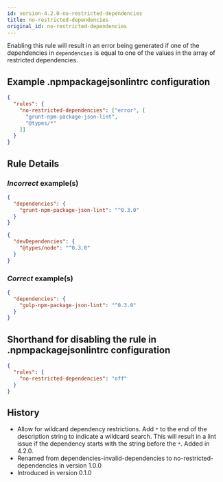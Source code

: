 ```yaml
---
id: version-4.2.0-no-restricted-dependencies
title: no-restricted-dependencies
original_id: no-restricted-dependencies
---
```


Enabling this rule will result in an error being generated if one of the dependencies in `dependencies` is equal to one of the values in the array of restricted dependencies.

## Example .npmpackagejsonlintrc configuration

```json
{
  "rules": {
    "no-restricted-dependencies": ["error", [
      "grunt-npm-package-json-lint",
      "@types/*"
    ]]
  }
}
```

## Rule Details

### *Incorrect* example(s)

```json
{
  "dependencies": {
    "grunt-npm-package-json-lint": "^0.3.0"
  }
}
```

```json
{
  "devDependencies": {
    "@types/node": "^0.3.0"
  }
}
```


### *Correct* example(s)

```json
{
  "dependencies": {
    "gulp-npm-package-json-lint": "^0.3.0"
  }
}
```

## Shorthand for disabling the rule in .npmpackagejsonlintrc configuration

```json
{
  "rules": {
    "no-restricted-dependencies": "off"
  }
}
```

## History

* Allow for wildcard dependency restrictions. Add `*` to the end of the description string to indicate a wildcard search. This will result in a lint issue if the dependency starts with the string before the `*`. Added in 4.2.0.
* Renamed from dependencies-invalid-dependencies to no-restricted-dependencies in version 1.0.0
* Introduced in version 0.1.0
